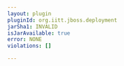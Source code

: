 ```yaml
---
layout: plugin
pluginId: org.iitt.jboss.deployment
jarSha1: INVALID
isJarAvailable: true
error: NONE
violations: []

---
```


